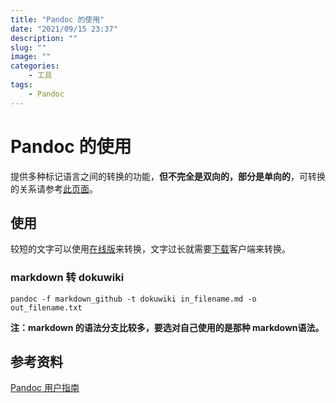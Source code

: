 ```yaml
---  
title: "Pandoc 的使用"  
date: "2021/09/15 23:37"  
description: ""  
slug: ""  
image: ""  
categories:  
    - 工具
tags:  
    - Pandoc
---  
```

# Pandoc 的使用
提供多种标记语言之间的转换的功能，**但不完全是双向的，部分是单向的**，可转换的关系请参考[此页面](https://www.pandoc.org/index.html)。

## 使用
较短的文字可以使用[在线版](https://pandoc.org/try/)来转换，文字过长就需要[下载](https://www.pandoc.org/installing.html)客户端来转换。

### markdown 转 dokuwiki
```
pandoc -f markdown_github -t dokuwiki in_filename.md -o out_filename.txt
```
**注：markdown 的语法分支比较多，要选对自己使用的是那种 markdown语法。**

## 参考资料
[Pandoc 用户指南](https://www.pandoc.org/MANUAL.html)  
